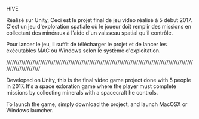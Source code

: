 HIVE

Réalisé sur Unity, Ceci est le projet final de jeu vidéo réalisé à 5 début 2017.
C'est un jeu d'exploration spatiale où le joueur doit remplir des missions en collectant des minéraux à l'aide d'un vaisseau spatial qu'il contrôle.

Pour lancer le jeu, il suffit de télécharger le projet et de lancer les exécutables MAC ou Windows selon le système d'exploitation.

/////////////////////////////////////////////////////////////////////////////////////////////////////////////////////

Developed on Unity, this is the final video game project done with 5 people in 2017.
It's a space exloration game where the player must complete missions by collecting minerals with a spacecraft he controls.

To launch the game, simply download the project, and launch MacOSX or Windows launcher.
